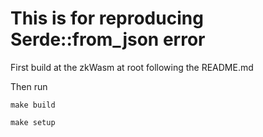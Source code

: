 # This is for reproducing Serde::from_json error

First build at the zkWasm at root following the README.md

Then run

`make build`

`make setup`
